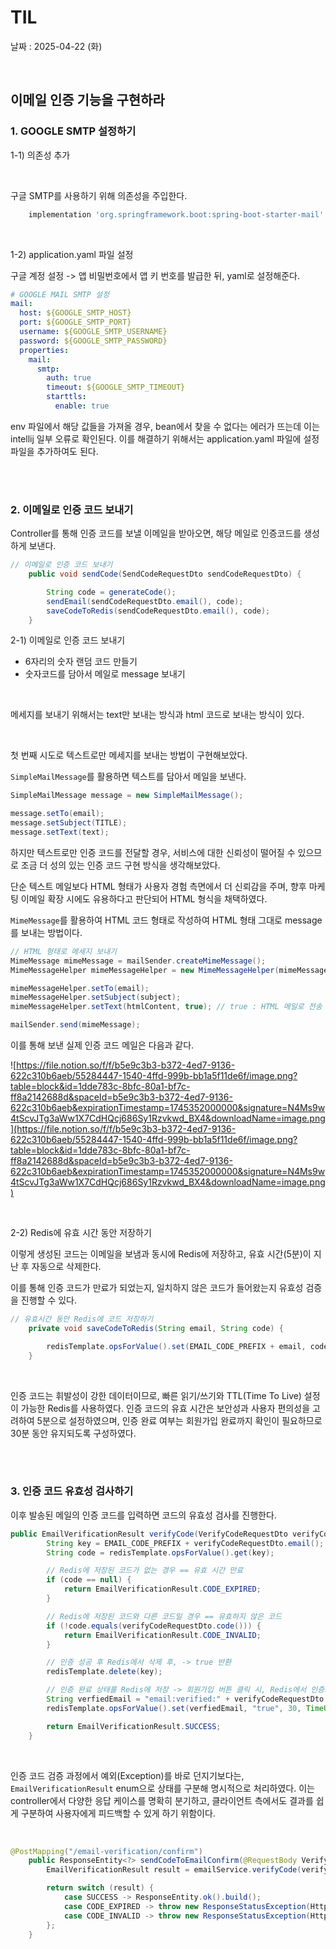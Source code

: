 # TIL

날짜 : 2025-04-22 (화)

 <br>

## 이메일 인증 기능을 구현하라

### 1. GOOGLE SMTP 설정하기

1-1) 의존성 추가

<br>

구글 SMTP를 사용하기 위해 의존성을 주입한다.

```gradle
    implementation 'org.springframework.boot:spring-boot-starter-mail'
```

<br>

1-2) application.yaml 파일 설정

구글 계정 설정 -> 앱 비밀번호에서 앱 키 번호를 발급한 뒤, yaml로 설정해준다.

```yaml
# GOOGLE MAIL SMTP 설정
mail:
  host: ${GOOGLE_SMTP_HOST}
  port: ${GOOGLE_SMTP_PORT}
  username: ${GOOGLE_SMTP_USERNAME}
  password: ${GOOGLE_SMTP_PASSWORD}
  properties:
    mail:
      smtp:
        auth: true
        timeout: ${GOOGLE_SMTP_TIMEOUT}
        starttls:
          enable: true
```

env 파일에서 해당 값들을 가져올 경우, bean에서 찾을 수 없다는 에러가 뜨는데 이는 intellij 일부 오류로 확인된다.
이를 해결하기 위해서는 application.yaml 파일에 설정 파일을 추가하여도 된다.

<br><br>

### 2. 이메일로 인증 코드 보내기

Controller를 통해 인증 코드를 보낼 이메일을 받아오면, 해당 메일로 인증코드를 생성하게 보낸다.

```java
// 이메일로 인증 코드 보내기
	public void sendCode(SendCodeRequestDto sendCodeRequestDto) {

		String code = generateCode();
		sendEmail(sendCodeRequestDto.email(), code);
		saveCodeToRedis(sendCodeRequestDto.email(), code);
	}
```

2-1) 이메일로 인증 코드 보내기

- 6자리의 숫자 랜덤 코드 만들기
- 숫자코드를 담아서 메일로 message 보내기

<br>

메세지를 보내기 위해서는 text만 보내는 방식과 html 코드로 보내는 방식이 있다.

<br>

첫 번째 시도로 텍스트로만 메세지를 보내는 방법이 구현해보았다.

`SimpleMailMessage`를 활용하면 텍스트를 담아서 메일을 보낸다.

```java
SimpleMailMessage message = new SimpleMailMessage();

message.setTo(email);
message.setSubject(TITLE);
message.setText(text);
```

하지만 텍스트로만 인증 코드를 전달할 경우, 서비스에 대한 신뢰성이 떨어질 수 있으므로 조금 더 성의 있는 인증 코드 구현 방식을 생각해보았다.

단순 텍스트 메일보다 HTML 형태가 사용자 경험 측면에서 더 신뢰감을 주며, 향후 마케팅 이메일 확장 시에도 유용하다고 판단되어 HTML 형식을 채택하였다.

`MimeMessage`를 활용하여 HTML 코드 형태로 작성하여 HTML 형태 그대로 message를 보내는 방법이다.

```java
// HTML 형태로 메세지 보내기
MimeMessage mimeMessage = mailSender.createMimeMessage();
MimeMessageHelper mimeMessageHelper = new MimeMessageHelper(mimeMessage, false, "utf-8");

mimeMessageHelper.setTo(email);
mimeMessageHelper.setSubject(subject);
mimeMessageHelper.setText(htmlContent, true); // true : HTML 메일로 전송

mailSender.send(mimeMessage);
```

이를 통해 보낸 실제 인증 코드 메일은 다음과 같다.

![https://file.notion.so/f/f/b5e9c3b3-b372-4ed7-9136-622c310b6aeb/55284447-1540-4ffd-999b-bb1a5f11de6f/image.png?table=block&id=1dde783c-8bfc-80a1-bf7c-ff8a2142688d&spaceId=b5e9c3b3-b372-4ed7-9136-622c310b6aeb&expirationTimestamp=1745352000000&signature=N4Ms9w4tScvJTg3aWw1X7CdHQcj686Sy1Rzvkwd_BX4&downloadName=image.png](https://file.notion.so/f/f/b5e9c3b3-b372-4ed7-9136-622c310b6aeb/55284447-1540-4ffd-999b-bb1a5f11de6f/image.png?table=block&id=1dde783c-8bfc-80a1-bf7c-ff8a2142688d&spaceId=b5e9c3b3-b372-4ed7-9136-622c310b6aeb&expirationTimestamp=1745352000000&signature=N4Ms9w4tScvJTg3aWw1X7CdHQcj686Sy1Rzvkwd_BX4&downloadName=image.png)

<br>

2-2) Redis에 유효 시간 동안 저장하기

이렇게 생성된 코드는 이메일을 보냄과 동시에 Redis에 저장하고, 유효 시간(5분)이 지난 후 자동으로 삭제한다.

이를 통해 인증 코드가 만료가 되었는지, 일치하지 않은 코드가 들어왔는지 유효성 검증을 진행할 수 있다.

```java
// 유효시간 동안 Redis에 코드 저장하기
	private void saveCodeToRedis(String email, String code) {

		redisTemplate.opsForValue().set(EMAIL_CODE_PREFIX + email, code, EXPIRE_MINUTES, TimeUnit.MINUTES);
	}
```

<br>

인증 코드는 휘발성이 강한 데이터이므로, 빠른 읽기/쓰기와 TTL(Time To Live) 설정이 가능한 Redis를 사용하였다. 인증 코드의 유효 시간은 보안성과 사용자 편의성을 고려하여 5분으로 설정하였으며, 인증 완료 여부는 회원가입 완료까지 확인이 필요하므로 30분 동안 유지되도록 구성하였다.

<br><br>

### 3. 인증 코드 유효성 검사하기

이후 발송된 메일의 인증 코드를 입력하면 코드의 유효성 검사를 진행한다.

```java
public EmailVerificationResult verifyCode(VerifyCodeRequestDto verifyCodeRequestDto) {
		String key = EMAIL_CODE_PREFIX + verifyCodeRequestDto.email();
		String code = redisTemplate.opsForValue().get(key);

		// Redis에 저장된 코드가 없는 경우 == 유효 시간 만료
		if (code == null) {
			return EmailVerificationResult.CODE_EXPIRED;
		}

        // Redis에 저장된 코드와 다른 코드일 경우 == 유효하지 않은 코드
		if (!code.equals(verifyCodeRequestDto.code())) {
			return EmailVerificationResult.CODE_INVALID;
		}

		// 인증 성공 후 Redis에서 삭제 후, -> true 반환
		redisTemplate.delete(key);

		// 인증 완료 상태를 Redis에 저장 -> 회원가입 버튼 클릭 시, Redis에서 인증되었는지 안 되었는지 확인
		String verfiedEmail = "email:verified:" + verifyCodeRequestDto.email();
		redisTemplate.opsForValue().set(verfiedEmail, "true", 30, TimeUnit.MINUTES);

		return EmailVerificationResult.SUCCESS;
	}
```

<br>

인증 코드 검증 과정에서 예외(Exception)를 바로 던지기보다는, `EmailVerificationResult` enum으로 상태를 구분해 명시적으로 처리하였다. 이는 controller에서 다양한 응답 케이스를 명확히 분기하고, 클라이언트 측에서도 결과를 쉽게 구분하여 사용자에게 피드백할 수 있게 하기 위함이다.

<br>

```java
@PostMapping("/email-verification/confirm")
	public ResponseEntity<?> sendCodeToEmailConfirm(@RequestBody VerifyCodeRequestDto verifyCodeRequestDto) {
		EmailVerificationResult result = emailService.verifyCode(verifyCodeRequestDto);

		return switch (result) {
			case SUCCESS -> ResponseEntity.ok().build();
			case CODE_EXPIRED -> throw new ResponseStatusException(HttpStatus.BAD_REQUEST, "만료된 인증 코드입니다.");
			case CODE_INVALID -> throw new ResponseStatusException(HttpStatus.BAD_REQUEST, "인증 코드가 일치하지 않습니다");
		};
	}
```
